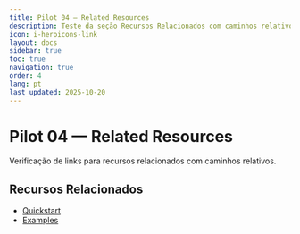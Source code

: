 ```yaml
---
title: Pilot 04 — Related Resources
description: Teste da seção Recursos Relacionados com caminhos relativos consistentes
icon: i-heroicons-link
layout: docs
sidebar: true
toc: true
navigation: true
order: 4
lang: pt
last_updated: 2025-10-20
---
```

# Pilot 04 — Related Resources

Verificação de links para recursos relacionados com caminhos relativos.

## Recursos Relacionados
- [Quickstart](../../quickstart/index.md)
- [Examples](../index.md)